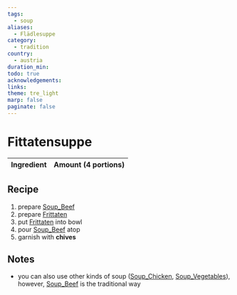 ```yaml
---
tags:
  - soup
aliases:
  - Flädlesuppe
category:
  - tradition
country:
  - austria
duration_min: 
todo: true
acknowledgements: 
links: 
theme: tre_light
marp: false
paginate: false
---
```



# Fittatensuppe

|Ingredient|Amount (4 portions)|
| :- | :- |


## Recipe
1. prepare [Soup_Beef](Soup_Beef.md)
2. prepare [Frittaten](Frittaten.md)
3. put [Frittaten](Frittaten.md) into bowl
4. pour [Soup_Beef](Soup_Beef.md) atop
5. garnish with **chives**

## Notes
* you can also use other kinds of soup ([Soup_Chicken](Soup_Chicken.md), [Soup_Vegetables](Soup_Vegetables.md)), however, [Soup_Beef](Soup_Beef.md) is the traditional way
